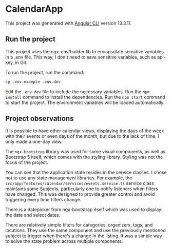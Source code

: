 # CalendarApp

This project was generated with [Angular CLI](https://github.com/angular/angular-cli) version 13.3.11.

## Run the project

This project uses the ngx-env/builder lib to encapsulate sensitive variables in a .env file.
This way, I don't need to save sensitive variables, such as api-key, in Git.

To run the project, run the command:
```sh
cp .env.example .env.dev
```
Edit the `.env.dev` file to include the necessary variables.
Run the `npm install` command to install the dependencies.
Run the `npm start` command to start the project.
The environment variables will be loaded automatically.

## Project observations

It is possible to have other calendar views, displaying the days of the week with their events or even days of the month, but due to the lack of time, I only made a one-day view.

The `ngx-bootstrap` library was used for some visual components, as well as Bootstrap 5 itself, which comes with the styling library.
Styling was not the focus of the project.

You can see that the application state resides in the service classes. I chose not to use any state management libraries.
For example, the `src/app/features/calendar/services/events.service.ts` service class maintains some Subjects, particularly one to notify listeners when filters have changed. This was designed to provide greater control and avoid triggering every time filters change.

There is a datepicker from ngx-bootstrap itself which was used to display the date and select dates.

There are relatively simple filters for categories, organizers, tags, and locations.
They use the same component and use the previously mentioned subject to trigger when there's a change in the listing.
It was a simple way to solve the state problem across multiple components.